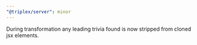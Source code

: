 ```yaml
---
"@triplex/server": minor
---
```


During transformation any leading trivia found is now stripped from cloned jsx elements.
